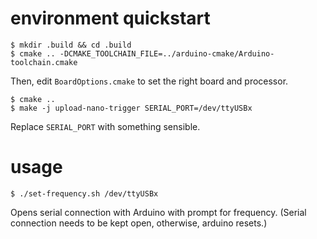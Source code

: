 # environment quickstart

```console
$ mkdir .build && cd .build
$ cmake .. -DCMAKE_TOOLCHAIN_FILE=../arduino-cmake/Arduino-toolchain.cmake
```

Then, edit `BoardOptions.cmake` to set the right board and processor.

```console
$ cmake ..
$ make -j upload-nano-trigger SERIAL_PORT=/dev/ttyUSBx
```
Replace `SERIAL_PORT` with something sensible.

# usage

```console
$ ./set-frequency.sh /dev/ttyUSBx
```

Opens serial connection with Arduino with prompt for frequency. (Serial connection needs to be kept open, otherwise, arduino resets.)
